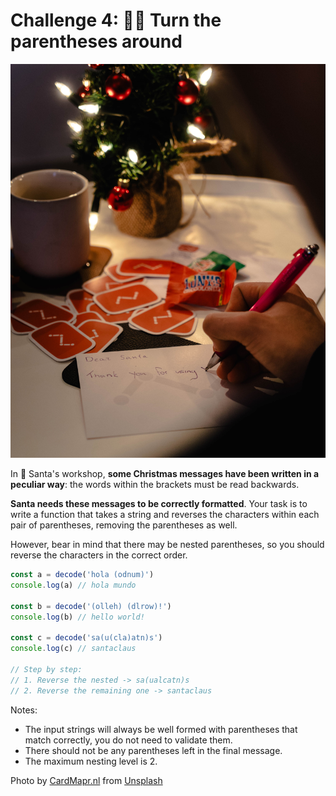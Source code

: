 # Challenge 4: 😵‍💫 Turn the parentheses around 

![Challenge4](/imgs/challenge4.jpg)

In 🎅 Santa's workshop, <b>some Christmas messages have been written in a peculiar way</b>: the words within the brackets must be read backwards.

<b>Santa needs these messages to be correctly formatted</b>. Your task is to write a function that takes a string and reverses the characters within each pair of parentheses, removing the parentheses as well.

However, bear in mind that there may be nested parentheses, so you should reverse the characters in the correct order.

```JavaScript
const a = decode('hola (odnum)')
console.log(a) // hola mundo

const b = decode('(olleh) (dlrow)!')
console.log(b) // hello world!

const c = decode('sa(u(cla)atn)s')
console.log(c) // santaclaus

// Step by step:
// 1. Reverse the nested -> sa(ualcatn)s
// 2. Reverse the remaining one -> santaclaus
```

Notes:
* The input strings will always be well formed with parentheses that match correctly, you do not need to validate them.
* There should not be any parentheses left in the final message.
* The maximum nesting level is 2.

Photo by <a href="https://unsplash.com/es/@cardmapr?utm_content=creditCopyText&utm_medium=referral&utm_source=unsplash">CardMapr.nl</a> from <a href="https://unsplash.com/es/fotos/persona-escribiendo-en-sobre-blanco-F69TdIcN7hs?utm_content=creditCopyText&utm_medium=referral&utm_source=unsplash">Unsplash</a>
  
